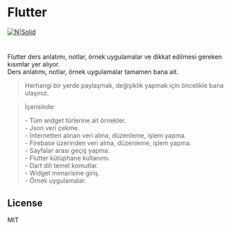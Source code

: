 <h1 class="code-line" data-line-start=0 data-line-end=1 ><a id="Flutter_0"></a>Flutter</h1>
<p class="has-line-data" data-line-start="2" data-line-end="3"><a href="http://www.artistscompany.digital/"><img src="https://play-lh.googleusercontent.com/4ChxU_bzuJe8ix7IC7fYOq5xH3rtDjDMFogy4NsF6l8jNH9Q_G7z-QUWoZtWvkliyw=w2247-h1264-rw" alt="N|Solid"></a></p>
<h1 class="code-line" data-line-start=6 data-line-end=7 ><a id="flutter_6"></h1>
<p class="has-line-data" data-line-start="7" data-line-end="9">Flutter ders anlatımı, notlar, örnek uygulamalar ve dikkat edilmesi gereken kısımlar yer alıyor.<br>
Ders anlatımı, notlar, örnek uygulamalar tamamen bana ait.</p>
<blockquote>
<p class="has-line-data" data-line-start="9" data-line-end="10">Herhangi bir yerde paylaşmak, değişiklik yapmak için öncelikle bana ulaşınız.</p>
</blockquote>
<blockquote>
<p class="has-line-data" data-line-start="11" data-line-end="21">İçerisinde:</p>
- Tüm widget türlerine ait örnekler.<br>
- Json veri çekme.<br>
- İnternetten alınan veri alma, düzenleme, işlem yapma.<br>
- Firebase üzerinden veri alma, düzenleme, işlem yapma.<br>
- Sayfalar arası geçiş yapma.<br>
- Flutter kütüphane kullanımı.<br>
- Dart dili temel komutlar.<br>
- Widget mimarisine giriş.<br>
- Örnek uygulamalar.</p>
</blockquote>
<h2 class="code-line" data-line-start=26 data-line-end=28 ><a id="License_26"></a>License</h2>
<p class="has-line-data" data-line-start="29" data-line-end="30">MIT</p>
